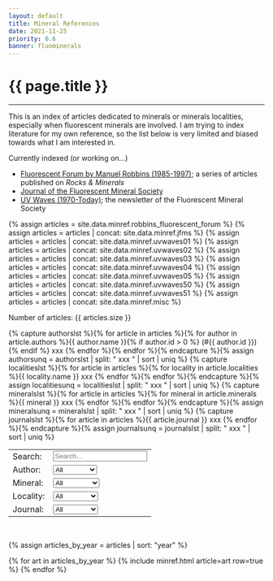 ```yaml
---
layout: default
title: Mineral References
date: 2021-11-25
priority: 0.6
banner: fluominerals
---
```


{{ page.title }}
=====
---

This is an index of articles dedicated to minerals or minerals localities,
especially when fluorescent minerals are involved. I am trying to index
literature for my own reference, so the list below is very limited and biased
towards what I am interested in. 

Currently indexed (or working on...) 
 - [Fluorescent Forum by Manuel Robbins (1985-1997)](fluorescent_forum/); a series of articles published on *Rocks & Minerals*
 - [Journal of the Fluorescent Mineral Society](jfms/)
 - [UV Waves (1970-Today)](uvwaves/); the newsletter of the Fluorescent Mineral Society


{% assign articles = site.data.minref.robbins_fluorescent_forum %}
{% assign articles = articles | concat: site.data.minref.jfms %}
{% assign articles = articles | concat: site.data.minref.uvwaves01 %}
{% assign articles = articles | concat: site.data.minref.uvwaves02 %}
{% assign articles = articles | concat: site.data.minref.uvwaves03 %}
{% assign articles = articles | concat: site.data.minref.uvwaves04 %}
{% assign articles = articles | concat: site.data.minref.uvwaves05 %}
{% assign articles = articles | concat: site.data.minref.uvwaves50 %}
{% assign articles = articles | concat: site.data.minref.uvwaves51 %}
{% assign articles = articles | concat: site.data.minref.misc %}

Number of articles: {{ articles.size }}

{% capture authorslst %}{% for article in articles %}{% for author in article.authors %}{{ author.name }}{% if author.id > 0 %} (#{{ author.id }}){% endif %} xxx {% endfor %}{% endfor %}{% endcapture %}{% assign authorsunq = authorslst | split: " xxx " | sort | uniq  %}
{% capture localitieslst %}{% for article in articles %}{% for locality in article.localities %}{{ locality.name }} xxx {% endfor %}{% endfor %}{% endcapture %}{% assign localitiesunq = localitieslst | split: " xxx " | sort | uniq  %}
{% capture mineralslst %}{% for article in articles %}{% for mineral in article.minerals %}{{ mineral }} xxx {% endfor %}{% endfor %}{% endcapture %}{% assign mineralsunq = mineralslst | split: " xxx " | sort | uniq  %}
{% capture journalslst %}{% for article in articles %}{{ article.journal }} xxx {% endfor %}{% endcapture %}{% assign journalsunq = journalslst | split: " xxx " | sort | uniq  %}

<table>
<tr>
<td><label for='FA_title'>Search:</label></td>
<td><input type='text' id='FA_title' onkeyup='FA_filter()' placeholder='Search...' title='Search...'></td>
</tr>
<tr>
<td><label for='FA_author'>Author:</label></td>
<td><select id='FA_author' onchange='FA_filter()'><option value="">All</option>{% for author in authorsunq %}<option value="{{ author }}">{{ author }}</option>{% endfor %}</select></td>
</tr>
<tr>
<td><label for='FA_mineral'>Mineral:</label></td>
<td><select id='FA_mineral' onchange='FA_filter()'><option value="">All</option>{% for mineral in mineralsunq %}<option value="{{ mineral }}">{{ mineral }}</option>{% endfor %}</select></td>
</tr>
<tr>
<td><label for='FA_locality'>Locality:</label></td>
<td><select id='FA_locality' onchange='FA_filter()'><option value="">All</option>{% for locality in localitiesunq %}<option value="{{ locality }}">{{ locality }}</option>{% endfor %}</select></td>
</tr>
<tr>
<td><label for='FA_journal'>Journal:</label></td>
<td><select id='FA_journal' onchange='FA_filter()'><option value="">All</option>{% for journal in journalsunq %}<option value="{{ journal }}">{{ journal }}</option>{% endfor %}</select></td>
</tr>
</table>

<br>

{% assign articles_by_year = articles | sort: "year" %}

<table id='FA_table'>
{% for art in articles_by_year %}
  {% include minref.html article=art row=true %}
{% endfor %}
</table>

<script>
function FA_filter() {
  var table, tr, i;
  var content, test;
  var mineral = document.getElementById("FA_mineral").value.toUpperCase();
  var author = document.getElementById("FA_author").value.toUpperCase();
  var locality = document.getElementById("FA_locality").value.toUpperCase();
  var title = document.getElementById("FA_title").value.toUpperCase();
  var journal = document.getElementById("FA_journal").value.toUpperCase();
  table = document.getElementById("FA_table");
  tr = table.getElementsByTagName("tr");
  for (i=0; i<tr.length; i++) {
    content = tr[i].getElementsByTagName("td")[0].textContent.toUpperCase();
    test = content.indexOf(mineral) > -1;
    test = test && content.indexOf(author) > -1;
    test = test && content.indexOf(locality) > -1;
    test = test && content.indexOf(title) > -1;
    test = test && content.indexOf(journal) > -1;
      if (test) {
        tr[i].style.display = "";
      } else {
        tr[i].style.display = "none";
      }
  }
}
</script>

<br>

